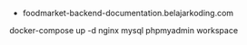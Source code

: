 - foodmarket-backend-documentation.belajarkoding.com

docker-compose up -d nginx mysql phpmyadmin workspace 
